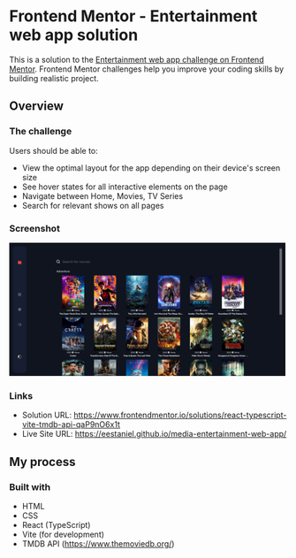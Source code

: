 # Frontend Mentor - Entertainment web app solution

This is a solution to the [Entertainment web app challenge on Frontend Mentor](https://www.frontendmentor.io/challenges/entertainment-web-app-J-UhgAW1X). Frontend Mentor challenges help you improve your coding skills by building realistic project.

## Overview

### The challenge

Users should be able to:

- View the optimal layout for the app depending on their device's screen size
- See hover states for all interactive elements on the page
- Navigate between Home, Movies, TV Series
- Search for relevant shows on all pages

### Screenshot

<img src="./public/screenshot.png" alt="screenshot" width="500px"> </img>

### Links

- Solution URL: https://www.frontendmentor.io/solutions/react-typescript-vite-tmdb-api-qaP9nO6x1t
- Live Site URL: https://eestaniel.github.io/media-entertainment-web-app/

## My process

### Built with

- HTML
- CSS
- React (TypeScript)
- Vite (for development)
- TMDB API (https://www.themoviedb.org/)
